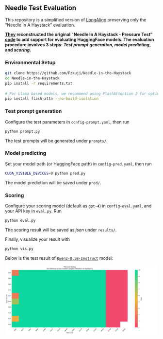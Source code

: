 

## Needle Test Evaluation

This repository is a simplified version of [LongAlign](https://github.com/THUDM/LongAlign) preserving only the "Needle In A Haystack" evaluation.

**[They](https://github.com/THUDM/LongAlign) reconstructed the original "Needle In A Haystack - Pressure Test" [code](https://github.com/gkamradt/LLMTest_NeedleInAHaystack) to add support for evaluating HuggingFace models. The evaluation procedure involves 3 steps: *Test prompt generation*, *model predicting*, and *scoring*.**

### Environmental Setup

```bash
git clone https://github.com/Fzkuji/Needle-in-the-Haystack
cd Needle-in-the-Haystack
pip install -r requirements.txt

# For Llama based models, we recommend using FlashAttention 2 for optimization and saving GPU memory.
pip install flash-attn --no-build-isolation
```


### Test prompt generation

Configure the test parameters in `config-prompt.yaml`, then run
```bash
python prompt.py
```
The test prompts will be generated under `prompts/`.

### Model predicting

Set your model path (or HuggingFace path) in `config-pred.yaml`, then run
```bash
CUDA_VISIBLE_DEVICES=0 python pred.py
```
The model prediction will be saved under `pred/`.

### Scoring

Configure your scoring model (default as `gpt-4`) in `config-eval.yaml`, and your API key in `eval.py`. Run
```bash
python eval.py
```
The scoring result will be saved as *json* under `results/`.

Finally, visualize your result with
```bash
python vis.py
```

Below is the test result of [`Qwen2-0.5B-Instruct`](https://huggingface.co/Qwen/Qwen2-0.5B-Instruct) model:

![OpenAI_DeepSeek-V3_eval.png](assets/OpenAI_DeepSeek-V3_eval.png)